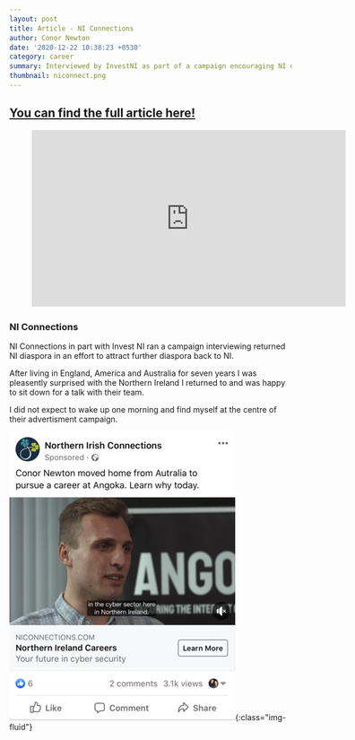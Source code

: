 ```yaml
---
layout: post
title: Article - NI Connections
author: Conor Newton
date: '2020-12-22 10:38:23 +0530'
category: career
summary: Interviewed by InvestNI as part of a campaign encouraging NI diaspora to return to NI
thumbnail: niconnect.png
---
```


## [You can find the full article here!](https://www.niconnections.com/Angoka)       

<!-- blank line -->
<figure class="video_container">
  <iframe width="560" height="315" src="https://www.youtube.com/embed/33Kp3Wkc01Q" title="YouTube video player" frameborder="0" allow="accelerometer; autoplay; clipboard-write; encrypted-media; gyroscope; picture-in-picture" allowfullscreen></iframe>
</figure>
<!-- blank line -->

### NI Connections
NI Connections in part with Invest NI ran a campaign interviewing returned NI diaspora in an effort to attract further diaspora back to NI.   

After living in England, America and Australia for seven years I was pleasently surprised with the Northern Ireland I returned to and was happy to sit down for a talk with their team.   

I did not expect to wake up one morning and find myself at the centre of their advertisment campaign.

![NI Connection Ad ](/assets/img/posts/niconnect2.png){:class="img-fluid"}
